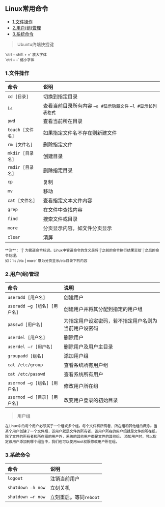 ## Linux常用命令

* [1.文件操作](#1文件操作)
* [2.用户(组)管理](#2用户组管理)
* [3.系统命令](#3系统命令)

> Ubuntu终端快捷键

<small>
`ctrl + shift + =`  放大字体<br/>
`ctrl + -` 缩小字体
</small>

### 1.文件操作

| 命令 | 说明 |
|:-|:-|
| `cd [目录]`|切换到指定目录|
| `ls`|查看当前目录所有内容   `–a #显示隐藏文件` `–l #显示长列表格式`|
| `pwd`|查看当前所在目录|
| `touch [文件名]`|如果指定文件名不存在则新建文件|
| `rm [文件名]`|删除指定文件|
| `mkdir [目录名]`|创建目录|
| `rmdir [目录名]`|删除指定目录|
| `cp`|复制|
| `mv`|移动|
| `cat [文件名]`|查看指定文本文件内容|
| `grep`|在文件中查找内容|
|`find`|搜索文件或目录|
|`more`|分页显示内容，如文件分页显示|
| `clear`|清屏|

<small>
**注**： `|` 为管道命令标识。Linux中管道命令的含义是将`|`之前的命令执行结果交给`|`之后的命令处理。<br/>
如：`ls /etc | more` 意为分页显示/etc目录下的内容
</small>

### 2.用户(组)管理

| 命令 | 说明 |
|:-|:-|
| `useradd [用户名]`|创建用户|
| `useradd –g [组名] [用户名]`|创建用户并将其分配到指定的用户组|
| `passwd [用户名]`|为指定用户设定密码，若不指定用户名则为当前用户设密码|
| `userdel [用户名]`|删除用户|
| `userdel –r [用户名]`|删除用户及用户主目录|
| `groupadd [组名]`|添加用户组|
| `cat /etc/group`|查看系统所有用户组|
| `cat /etc/passwd`|查看系统所有用户|
| `usermod –g [组名] [用户名]`|修改用户所在组|
| `usermod –d [目录] [用户名]`|改变用户登录的初始目录|

> 用户组

<small>在Linux中的每个用户必须属于一个组或多个组。每个文件有所有者、所在组和其他组的概念。当某个用户创建了一个文件后，该用户就是文件的所有者，该用户所在的用户组就是文件的所在组。除了文件的所有者和所在组的用户外，系统的其他用户都是文件的其他组。
添加用户时，可以指定该用户添加到哪个组当中，我们也可以使用root权限修改用户所在组。</small>

### 3.系统命令

| 命令 | 说明 |
|:-|:-|
| `logout`|注销当前用户|
| `shutdown –h now`|立刻关机|
| `shutdown –r now`|立刻重启。等同`reboot`|